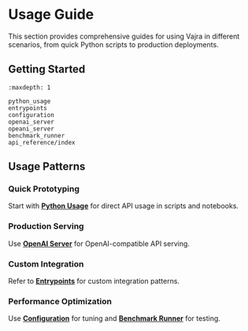 # Usage Guide

This section provides comprehensive guides for using Vajra in different scenarios, from quick Python scripts to production deployments.

## Getting Started

```{toctree}
:maxdepth: 1

python_usage
entrypoints
configuration
openai_server
opeani_server
benchmark_runner
api_reference/index
```

## Usage Patterns

### Quick Prototyping
Start with **[Python Usage](python_usage.md)** for direct API usage in scripts and notebooks.

### Production Serving
Use **[OpenAI Server](openai_server.md)** for OpenAI-compatible API serving.

### Custom Integration
Refer to **[Entrypoints](entrypoints.md)** for custom integration patterns.

### Performance Optimization
Use **[Configuration](configuration.md)** for tuning and **[Benchmark Runner](benchmark_runner.md)** for testing.